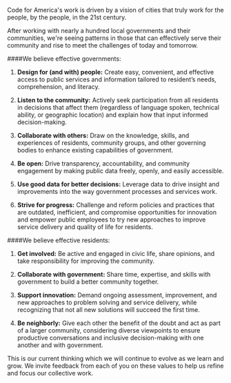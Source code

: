 Code for America's work is driven by a vision of cities that truly work for the people, by the people, in the 21st century. 

After working with nearly a hundred local governments and their communities, we're seeing patterns in those that can effectively serve their community and rise to meet the challenges of today and tomorrow.

####We believe effective governments:

1. **Design for (and with) people:** Create easy, convenient, and effective access to public services and information tailored to resident’s needs, comprehension, and literacy.

2. **Listen to the community:** Actively seek participation from all residents in decisions that affect them (regardless of language spoken, technical ability, or geographic location) and explain how that input informed decision-making.

3. **Collaborate with others:** Draw on the knowledge, skills, and experiences of residents, community groups, and other governing bodies to enhance existing capabilities of government.

4. **Be open:** Drive transparency, accountability, and community engagement by making public data freely, openly, and easily accessible.

5. **Use good data for better decisions:** Leverage data to drive insight and improvements into the way government processes and services work.
	
6. **Strive for progress:** Challenge and reform policies and practices that are outdated, inefficient, and compromise opportunities for innovation and empower public employees to try new approaches to improve service delivery and quality of life for residents.


####We believe effective residents:
 
1. **Get involved:** Be active and engaged in civic life, share opinions, and take responsibility for improving the community. 

2. **Collaborate with government:** Share time, expertise, and skills with government to build a better community together.  
 
3. **Support innovation:** Demand ongoing assessment, improvement, and new approaches to problem solving and service delivery, while recognizing that not all new solutions will succeed the first time.

4. **Be neighborly:** Give each other the benefit of the doubt and act as part of a larger community, considering diverse viewpoints to ensure productive conversations and inclusive decision-making with one another and with government.

This is our current thinking which we will continue to evolve as we learn and grow. We invite feedback from each of you on these values to help us refine and focus our collective work.
